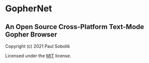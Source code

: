 # GopherNet
## An Open Source Cross-Platform Text-Mode Gopher Browser

Copyright (c) 2021 Paul Sobolik

Licensed under the [MIT](LICENSE.txt) license.